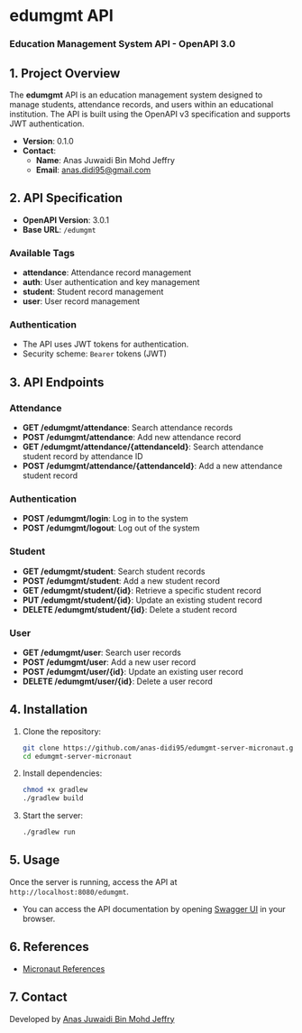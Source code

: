 # **edumgmt API**

### Education Management System API - OpenAPI 3.0

## 1. **Project Overview**
The **edumgmt** API is an education management system designed to manage students, attendance records, and users within an educational institution. The API is built using the OpenAPI v3 specification and supports JWT authentication.

- **Version**: 0.1.0
- **Contact**:
  - **Name**: Anas Juwaidi Bin Mohd Jeffry
  - **Email**: anas.didi95@gmail.com

## 2. **API Specification**
- **OpenAPI Version**: 3.0.1
- **Base URL**: `/edumgmt`

### Available Tags
- **attendance**: Attendance record management
- **auth**: User authentication and key management
- **student**: Student record management
- **user**: User record management

### **Authentication**
- The API uses JWT tokens for authentication.
- Security scheme: `Bearer` tokens (JWT)

## 3. **API Endpoints**

### **Attendance**
- **GET /edumgmt/attendance**: Search attendance records
- **POST /edumgmt/attendance**: Add new attendance record
- **GET /edumgmt/attendance/{attendanceId}**: Search attendance student record by attendance ID
- **POST /edumgmt/attendance/{attendanceId}**: Add a new attendance student record

### **Authentication**
- **POST /edumgmt/login**: Log in to the system
- **POST /edumgmt/logout**: Log out of the system

### **Student**
- **GET /edumgmt/student**: Search student records
- **POST /edumgmt/student**: Add a new student record
- **GET /edumgmt/student/{id}**: Retrieve a specific student record
- **PUT /edumgmt/student/{id}**: Update an existing student record
- **DELETE /edumgmt/student/{id}**: Delete a student record

### **User**
- **GET /edumgmt/user**: Search user records
- **POST /edumgmt/user**: Add a new user record
- **POST /edumgmt/user/{id}**: Update an existing user record
- **DELETE /edumgmt/user/{id}**: Delete a user record

## 4. **Installation**
1. Clone the repository:
    ```bash
    git clone https://github.com/anas-didi95/edumgmt-server-micronaut.git
    cd edumgmt-server-micronaut
    ```

2. Install dependencies:
    ```bash
    chmod +x gradlew
    ./gradlew build
    ```

3. Start the server:
    ```bash
    ./gradlew run
    ```

## 5. **Usage**
Once the server is running, access the API at `http://localhost:8080/edumgmt`.
- You can access the API documentation by opening [Swagger UI](http://localhost:8080/edumgmt/swagger-ui/index.html) in your browser.

## 6. References
- [Micronaut References](./REFERENCES.md)

## 7. Contact
Developed by [Anas Juwaidi Bin Mohd Jeffry](mailto:anas.didi95@gmail.com)
